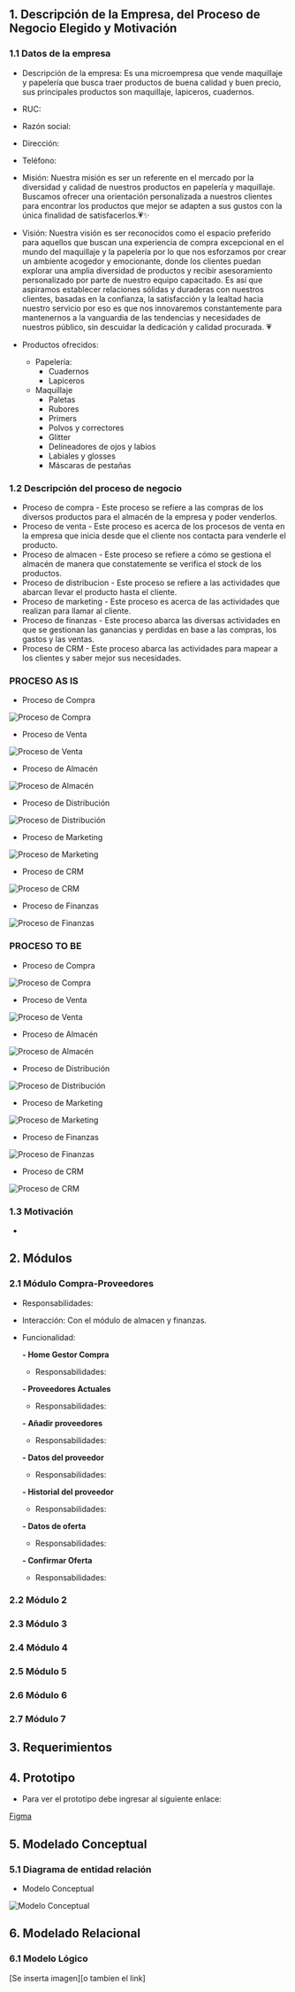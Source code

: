 ## 1. Descripción de la Empresa, del Proceso de Negocio Elegido y Motivación
### 1.1 Datos de la empresa
- Descripción de la empresa: Es una microempresa que vende maquillaje y papelería que busca traer productos de buena calidad y buen precio, sus principales productos son maquillaje, lapiceros, cuadernos.

- RUC:
- Razón social:
- Dirección:
- Teléfono:
- Misión: Nuestra misión es ser un referente en el mercado por la diversidad y calidad de nuestros productos en papelería y maquillaje. Buscamos ofrecer una orientación personalizada a nuestros clientes para encontrar los productos que mejor se adapten a sus gustos con la única finalidad de satisfacerlos.💗✨
- Visión: Nuestra visión es ser reconocidos como el espacio preferido para aquellos que buscan una experiencia de compra excepcional en el mundo del maquillaje y la papelería por lo que nos esforzamos por crear un ambiente acogedor y emocionante, donde los clientes puedan explorar una amplia diversidad de productos y recibir asesoramiento personalizado por parte de nuestro equipo capacitado. Es así que aspiramos establecer relaciones sólidas y duraderas con nuestros clientes, basadas en la confianza, la satisfacción y la lealtad hacia nuestro servicio por eso es que nos innovaremos constantemente para mantenernos a la vanguardia de las tendencias y necesidades de nuestros público, sin descuidar la dedicación y calidad procurada. 💗
- Productos ofrecidos:
  - Papelería:
    - Cuadernos
    - Lapiceros
  - Maquillaje
    - Paletas
    - Rubores
    - Primers
    - Polvos y correctores
    - Glitter
    - Delineadores de ojos y labios
    - Labiales y glosses
    - Máscaras de pestañas
### 1.2 Descripción del proceso de negocio

- Proceso de compra - Este proceso se refiere a las compras de los diversos productos para el almacén de la empresa y poder venderlos.
- Proceso de venta - Este proceso es acerca de los procesos de venta en la empresa que inicia desde que el cliente nos contacta para venderle el producto.
- Proceso de almacen - Este proceso se refiere a cómo se gestiona el almacén de manera que constatemente se verifica el stock de los productos.
- Proceso de distribucion - Este proceso se refiere a las actividades que abarcan llevar el producto hasta el cliente.
- Proceso de marketing - Este proceso es acerca de las actividades que realizan para llamar al cliente.
- Proceso de finanzas - Este proceso abarca las diversas actividades en que se gestionan las ganancias y perdidas en base a las compras, los gastos y las ventas.
- Proceso de CRM - Este proceso abarca las actividades para mapear a los clientes y saber mejor sus necesidades.

### PROCESO AS IS

- Proceso de Compra

![Proceso de Compra](../Entregable2/ProcesosASIS/BPMN_CompraASIS.png)

- Proceso de Venta

![Proceso de Venta](../Entregable2/ProcesosASIS/ProcesoVentaBPMN.png)

- Proceso de Almacén

![Proceso de Almacén](../Entregable2/ProcesosASIS/AsIs%20Almacen.png)

- Proceso de Distribución
  
![Proceso de Distribución](../Entregable2/ProcesosASIS/DistribucionAsis.jpeg)

- Proceso de Marketing

![Proceso de Marketing](../Entregable2/ProcesosASIS/BPMN_marketing.jpeg)

- Proceso de CRM

![Proceso de CRM](../Entregable2/ProcesosASIS/Proceso-CRM.png)

- Proceso de Finanzas

![Proceso de Finanzas](../Entregable2/ProcesosASIS/ProcesosFinanzas.png)

### PROCESO TO BE

- Proceso de Compra

![Proceso de Compra](../Entregable2/ProcesosTOBE/BPMN_CompraTOBE.png)

- Proceso de Venta

![Proceso de Venta](../Entregable2/ProcesosTOBE/BPMN_VENTATOBE.png)

- Proceso de Almacén

![Proceso de Almacén](../Entregable2/ProcesosTOBE/ToBeAlmacen.jpg)

- Proceso de Distribución
  
![Proceso de Distribución](../Entregable2/ProcesosTOBE/DistribucionTobe.jpeg)

- Proceso de Marketing

![Proceso de Marketing](../Entregable2/ProcesosTOBE/BPMN_MARKETINGTOBE.jpeg)

- Proceso de Finanzas

![Proceso de Finanzas](../Entregable2/ProcesosTOBE/ProcesoFinanzasTOBE.png)

- Proceso de CRM

![Proceso de CRM](../Entregable2/ProcesosTOBE/Proceso-CRM-BPMN.png)

### 1.3 Motivación
-
## 2. Módulos
### 2.1 Módulo Compra-Proveedores
- Responsabilidades:

- Interacción: Con el módulo de almacen y finanzas.

- Funcionalidad:

  **- Home Gestor Compra**
    - Responsabilidades:

  **- Proveedores Actuales**
    - Responsabilidades:

  **- Añadir proveedores**
    - Responsabilidades:

  **- Datos del proveedor**
    - Responsabilidades:

  **- Historial del proveedor**
    - Responsabilidades:

  **- Datos de oferta**
    - Responsabilidades:

  **- Confirmar Oferta**
    - Responsabilidades:

### 2.2 Módulo 2
### 2.3 Módulo 3
### 2.4 Módulo 4
### 2.5 Módulo 5
### 2.6 Módulo 6
### 2.7 Módulo 7
## 3. Requerimientos
## 4. Prototipo
- Para ver el prototipo debe ingresar al siguiente enlace:

[Figma](https://www.figma.com/file/JaEtbwPTFhxpp8rVLio8Lc/Proyecto-Migni-Store?type=design&node-id=56-105&mode=design&t=6vRNAXtGiQCHDJhl-0)

## 5. Modelado Conceptual
### 5.1 Diagrama de entidad relación
- Modelo Conceptual

![Modelo Conceptual](Modelo%20conceptual.png)


## 6. Modelado Relacional
### 6.1 Modelo Lógico
[Se inserta imagen][o tambien el link]

